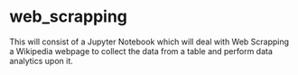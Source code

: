 # web_scrapping
This will consist of a Jupyter Notebook which will deal with Web Scrapping a Wikipedia webpage to collect the data from a table and perform data analytics upon it.
